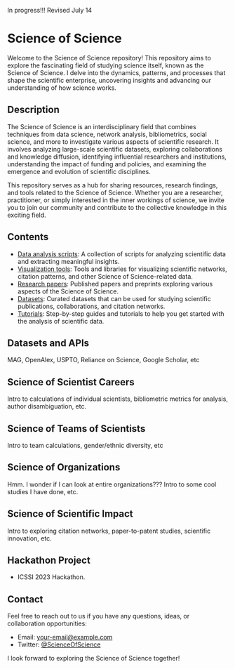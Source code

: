 In progress!!! Revised July 14

# Science of Science
Welcome to the Science of Science repository! This repository aims to explore the fascinating field of studying science itself, known as the Science of Science. I delve into the dynamics, patterns, and processes that shape the scientific enterprise, uncovering insights and advancing our understanding of how science works.

## Description

The Science of Science is an interdisciplinary field that combines techniques from data science, network analysis, bibliometrics, social science, and more to investigate various aspects of scientific research. It involves analyzing large-scale scientific datasets, exploring collaborations and knowledge diffusion, identifying influential researchers and institutions, understanding the impact of funding and policies, and examining the emergence and evolution of scientific disciplines.

This repository serves as a hub for sharing resources, research findings, and tools related to the Science of Science. Whether you are a researcher, practitioner, or simply interested in the inner workings of science, we invite you to join our community and contribute to the collective knowledge in this exciting field.

## Contents

- [Data analysis scripts](./scripts): A collection of scripts for analyzing scientific data and extracting meaningful insights.
- [Visualization tools](./tools): Tools and libraries for visualizing scientific networks, citation patterns, and other Science of Science-related data.
- [Research papers](./papers): Published papers and preprints exploring various aspects of the Science of Science.
- [Datasets](./datasets): Curated datasets that can be used for studying scientific publications, collaborations, and citation networks.
- [Tutorials](./tutorials): Step-by-step guides and tutorials to help you get started with the analysis of scientific data.





## Datasets and APIs

MAG, OpenAlex, USPTO, Reliance on Science, Google Scholar, etc

## Science of Scientist Careers

Intro to calculations of individual scientists, bibliometric metrics for analysis, author disambiguation, etc.

## Science of Teams of Scientists

Intro to team calculations, gender/ethnic diversity, etc

## Science of Organizations

Hmm. I wonder if I can look at entire organizations??? Intro to some cool studies I have done, etc.

## Science of Scientific Impact

Intro to exploring citation networks, paper-to-patent studies, scientific innovation, etc.

## Hackathon Project

- ICSSI 2023 Hackathon.


## Contact

Feel free to reach out to us if you have any questions, ideas, or collaboration opportunities:

- Email: [your-email@example.com](mailto:your-email@example.com)
- Twitter: [@ScienceOfScience](https://twitter.com/ScienceOfScience)

I look forward to exploring the Science of Science together!

